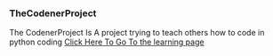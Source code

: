 ### TheCodenerProject
The CodenerProject Is A project trying to teach others how to code in python coding
[Click Here To Go To the learning page](My1stProject.html)
